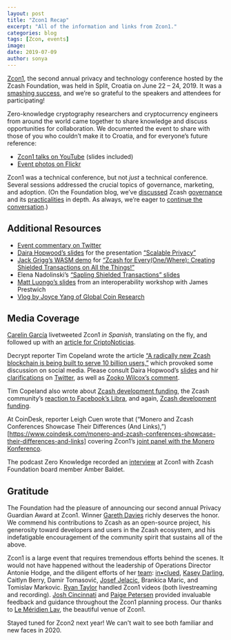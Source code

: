 ```yaml
---
layout: post
title: "Zcon1 Recap"
excerpt: "All of the information and links from Zcon1."
categories: blog
tags: [Zcon, events]
image:
date: 2019-07-09
author: sonya
---
```


[Zcon1](https://www.zfnd.org/zcon/1/), the second annual privacy and technology conference hosted by the Zcash Foundation, was held in Split, Croatia on June 22 – 24, 2019. It was a [smashing success](https://twitter.com/maksympetkus/status/1143432844229955585), and we’re so grateful to the speakers and attendees for participating!

Zero-knowledge cryptography researchers and cryptocurrency engineers from around the world came together to share knowledge and discuss opportunities for collaboration. We documented the event to share with those of you who couldn’t make it to Croatia, and for everyone’s future reference:

* [Zcon1 talks on YouTube](https://www.youtube.com/playlist?list=PL40dyJ0UYTLLjPZaKjdhMoCNanb77_Ztj) (slides included)
* [Event photos on Flickr](https://www.flickr.com/photos/182097794@N06/collections/72157709528730177/)

Zcon1 was a technical conference, but not _just_ a technical conference. Several sessions addressed the crucial topics of governance, marketing, and adoption. (On the Foundation blog, we’ve [discussed](https://www.zfnd.org/blog/foundation-in-2019/) Zcash [governance](https://www.zfnd.org/blog/multisig-governance/) and its [practicalities](https://www.zfnd.org/blog/new-zip-process/) in depth. As always, we’re eager to [continue the conversation](https://forum.zcashcommunity.com/c/community-collaboration/protocol).)

## Additional Resources

* [Event commentary on Twitter](https://twitter.com/search?q=zcon1&src=typd)
* [Daira Hopwood’s slides](https://github.com/daira/zcon/blob/master/scalable-privacy.pdf) for the presentation [“Scalable Privacy”](https://www.youtube.com/watch?v=HNSf2Bw_YmM&list=PL40dyJ0UYTLLjPZaKjdhMoCNanb77_Ztj&index=4&t=435s)
* [Jack Grigg’s WASM demo](https://github.com/str4d/zcon1-demo-wasm) for [“Zcash for Every(One/Where): Creating Shielded Transactions on All the Things!”](https://www.youtube.com/watch?v=OrL7aaQj63g&list=PL40dyJ0UYTLLjPZaKjdhMoCNanb77_Ztj&index=5)
* Elena Nadolinski’s [“Sapling Shielded Transactions” slides](https://docs.google.com/presentation/d/1qsOtMLiBVhVMbeB_R0heTSMRsKnhuOKfhACFiXKM-J0/edit#slide=id.p)
* [Matt Luongo’s slides](https://docs.google.com/presentation/d/1LEd2X4iBTc8_HpEk7gGVX8bKAa4xWUHa_fx-hyPhh3E/edit#slide=id.p) from an interoperability workshop with James Prestwich
* [Vlog by Joyce Yang of Global Coin Research](https://www.youtube.com/watch?v=8FJLQGWlnIw&feature=youtu.be)

## Media Coverage

[Carelin García](https://twitter.com/CriptoCarelin/) livetweeted Zcon1 _in Spanish_, translating on the fly, and followed up with an [article for CriptoNoticias](https://www.criptonoticias.com/comunidad/eventos/fundacion-zcash-aspira-10000mm-usuarios-zec-2050/).

Decrypt reporter Tim Copeland wrote the article [“A radically new Zcash blockchain is being built to serve 10 billion users,”](https://decrypt.co/7568/radically-new-zcash-blockchain) which provoked some discussion on social media. Please consult Daira Hopwood’s [slides](https://github.com/daira/zcon/blob/master/scalable-privacy.pdf) and hir [clarifications](https://twitter.com/feministPLT/status/1142838349209772033) on [Twitter](https://twitter.com/feministPLT/status/1143081913986486272), as well as [Zooko Wilcox’s comment](https://twitter.com/zooko/status/1142841410049191936).

Tim Copeland also wrote about [Zcash development funding](https://decrypt.co/7570/impending-funding-crisis-zcash), the Zcash community’s [reaction to Facebook’s Libra](https://decrypt.co/7574/zcash-facebook-privacy-row-david-marcus), and again, [Zcash development funding](https://decrypt.co/7582/zooko-wilcox-zcash-community).

At CoinDesk, reporter Leigh Cuen wrote that (“Monero and Zcash Conferences Showcase Their Differences (And Links),”)[https://www.coindesk.com/monero-and-zcash-conferences-showcase-their-differences-and-links] covering Zcon1’s [joint panel with the Monero Konferenco](https://www.zfnd.org/blog/joint-panel-monero-konferenco/).

The podcast Zero Knowledge recorded an [interview](https://www.zeroknowledge.fm/84) at Zcon1 with Zcash Foundation board member Amber Baldet.

## Gratitude

The Foundation had the pleasure of announcing our second annual Privacy Guardian Award at Zcon1. Winner [Gareth Davies](https://garethtdavies.com/) richly deserves the honor. We commend his contributions to Zcash as an open-source project, his generosity toward developers and users in the Zcash ecosystem, and his indefatigable encouragement of the community spirit that sustains all of the above.

Zcon1 is a large event that requires tremendous efforts behind the scenes. It would not have happened without the leadership of Operations Director Antonie Hodge, and the diligent efforts of her [team](https://twitter.com/antoniehodge/status/1143220361435258880): [in•clued](https://inclued.com/), [Kasey Darling](https://twitter.com/KaseyKDarling), Caitlyn Berry, Damir Tomasović, [Josef Jelacic](https://twitter.com/JosefJelacic), Brankica Maric, and Tomislav Markovic. [Ryan Taylor](https://twitter.com/adjyleak) handled Zcon1 videos (both livestreaming and recording). [Josh Cincinnati](https://twitter.com/acityinohio) and [Paige Petersen](https://twitter.com/ioptio) provided invaluable feedback and guidance throughout the Zcon1 planning process. Our thanks to [Le Méridien Lav](https://www.marriott.com/hotels/travel/spumd-le-meridien-lav-split/), the beautiful venue of Zcon1.

Stayed tuned for Zcon2 next year! We can't wait to see both familiar and new faces in 2020.
